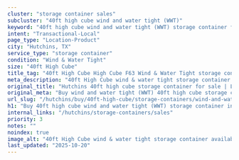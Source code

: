 ```yaml
---
cluster: "storage container sales"
subcluster: "40ft high cube wind and water tight (WWT)"
keyword: "40ft high cube wind and water tight (WWT) storage container for sale Hutchins, TX"
intent: "Transactional-Local"
page_type: "Location-Product"
city: "Hutchins, TX"
service_type: "storage container"
condition: "Wind & Water Tight"
size: "40ft High Cube"
title_tag: "40ft High Cube High Cube F63 Wind & Water Tight storage container Sales in Hutchins | LC Container"
meta_description: "40ft High Cube wind & water tight storage container sales in Hutchins. High cube containers with extra height. Fast delivery, competitive pricing. Serving storage containers area. Quote ID: D9B. Call (214) 524-4168 for your free quote today."
original_title: "Hutchins 40ft high cube storage container for sale | LC"
original_meta: "Buy wind and water tight (WWT) 40ft high cube storage container sale with local delivery in Hutchins, TX. LC Container — local Since 2003. Request a fast quote today."
url_slug: "/hutchins/buy/40ft-high-cube/storage-containers/wind-and-water-tight-wwt"
h1: "Buy 40ft high cube wind and water tight (WWT) storage container in Hutchins"
internal_links: "/hutchins/storage-containers/sales"
priority: 3
notes: ""
noindex: true
image_alt: "40ft High Cube wind & water tight storage container available for delivery in Hutchins"
last_updated: "2025-10-20"
---
```


<!-- TODO: Add unique city/inventory copy, images, and internal links here. -->
